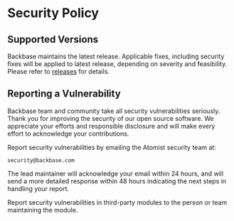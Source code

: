 # Security Policy

## Supported Versions

Backbase maintains the latest release.
Applicable fixes, including security fixes will be applied to latest release, depending on severity and feasibility. 
Please refer to [releases](https://github.com/Backbase/twilio-sms-connector/releases) for details.

## Reporting a Vulnerability

Backbase team and community take all security vulnerabilities
seriously. Thank you for improving the security of our open source 
software. We appreciate your efforts and responsible disclosure and will
make every effort to acknowledge your contributions.

Report security vulnerabilities by emailing the Atomist security team at:
    
    security@backbase.com

The lead maintainer will acknowledge your email within 24 hours, and will
send a more detailed response within 48 hours indicating the next steps in 
handling your report.

Report security vulnerabilities in third-party modules to the person or 
team maintaining the module.

